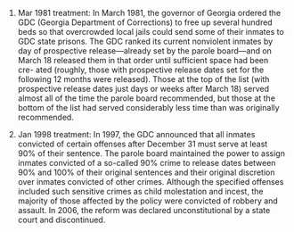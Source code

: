 1. Mar 1981 treatment: In March 1981, the governor of Georgia ordered the GDC (Georgia Department of Corrections) to free up several hundred beds so that overcrowded local jails could send some of their inmates to GDC state prisons. The GDC ranked its current nonviolent inmates by day of prospective release—already set by the parole board—and on March 18 released them in that order until sufficient space had been cre- ated (roughly, those with prospective release dates set for the following 12 months were released). Those at the top of the list (with prospective release dates just days or weeks after March 18) served almost all of the time the parole board recommended, but those at the bottom of the list had served considerably less time than was originally recommended.

2. Jan 1998 treatment: In 1997, the GDC announced that all inmates convicted of certain offenses after December 31 must serve at least 90\% of their sentence. The parole board maintained the power to assign inmates convicted of a so-called 90\% crime to release dates between 90\% and 100\% of their original sentences and their original discretion over inmates convicted of other crimes. Although the specified offenses included such sensitive crimes as child molestation and incest, the majority of those affected by the policy were convicted of robbery and assault. In 2006, the reform was declared unconstitutional by a state court and discontinued.


